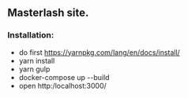 ## Masterlash site.
### Installation:
* do first https://yarnpkg.com/lang/en/docs/install/
* yarn install
* yarn gulp
* docker-compose up --build
* open http:/localhost:3000/